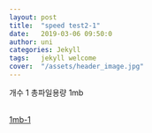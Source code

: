 ```yaml
---
layout: post
title:  "speed test2-1"
date:   2019-03-06 09:50:0
author: uni
categories: Jekyll
tags:	jekyll welcome
cover:  "/assets/header_image.jpg"
---
```

개수 1 총파일용량 1mb

<br/>
<a href="/assets/files/1mb.zip">1mb-1</a>
<br/>
